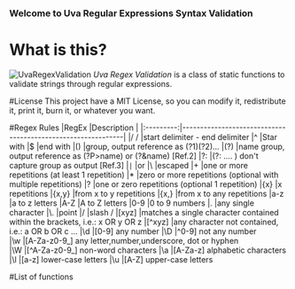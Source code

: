 ### Welcome to Uva Regular Expressions Syntax Validation

# What is this?
![UvaRegexValidation](https://raw.github.com/inventtoo/UvaRegexValidation/master/design/UvaRegexValidation_mini.png "Logo Uva Regex Validation") *Uva Regex Validation* is a class of static functions to validate strings through regular expressions.

#License
This project have a MIT License, so you can modify it, redistribute it, print it, burn it, or whatever you want.

#Regex Rules
|RegEx      |Description                                                  |
|:---------:|-------------------------------------------------------------|
|/ /        |start delimiter - end delimiter
|^          |Star with
|$          |end with
|()         |group, output reference as (?1)(?2)...
|(?<name>)  |name group, output reference as (?P>name) or (?&name) [Ref.2]
|?:         |(?: .... ) don't capture group as output  [Ref.3]
|````|````        |or
|\          |escaped
|+          |one or more repetitions (at least 1 repetition)
|*          |zero or more repetitions (optional with multiple repetitions)
|?          |one or zero repetitions (optional 1 repetition)
|{x}        |x repetitions
|{x,y}      |from x to y repetitions
|{x,}       |from x to any repetitions
|a-z        |a to z letters
|A-Z        |A to Z letters
|0-9        |0 to 9 numbers
|.          |any single character
|\\.         |point
|\/         |slash /
|[xyz]      |matches a single character contained within the brackets, i.e.: x OR y OR z
|[^xyz]     |any character not contained, i.e.: a OR b OR c ...
|\d         |[0-9]               any number 
|\D         |^0-9]              not any number  
|\w         |[A-Za-z0-9_]        any letter,number,underscore, dot or hyphen        
|\W         |[^A-Za-z0-9_]       non-word characters 
|\a         |[A-Za-z]            alphabetic characters
|\l         |[a-z]               lower-case letters
|\u         |[A-Z]               upper-case letters
	

#List of functions
